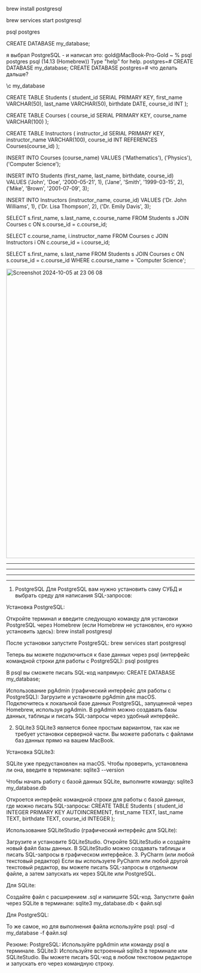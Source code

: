brew install postgresql

brew services start postgresql

psql postgres

CREATE DATABASE my_database;

я выбрал PostgreSQL  - и написал это: gold@MacBook-Pro-Gold ~ % psql postgres
psql (14.13 (Homebrew))
Type "help" for help.
postgres=# CREATE DATABASE my_database;
CREATE DATABASE
postgres=#   что делать дальше?

\c my_database

CREATE TABLE Students (
  student_id SERIAL PRIMARY KEY,
  first_name VARCHAR(50),
  last_name VARCHAR(50),
  birthdate DATE,
  course_id INT
);

CREATE TABLE Courses (
  course_id SERIAL PRIMARY KEY,
  course_name VARCHAR(100)
);

CREATE TABLE Instructors (
  instructor_id SERIAL PRIMARY KEY,
  instructor_name VARCHAR(100),
  course_id INT REFERENCES Courses(course_id)
);

INSERT INTO Courses (course_name)
VALUES 
('Mathematics'),
('Physics'),
('Computer Science');

INSERT INTO Students (first_name, last_name, birthdate, course_id)
VALUES 
('John', 'Doe', '2000-05-21', 1),
('Jane', 'Smith', '1999-03-15', 2),
('Mike', 'Brown', '2001-07-09', 3);

INSERT INTO Instructors (instructor_name, course_id)
VALUES 
('Dr. John Williams', 1),
('Dr. Lisa Thompson', 2),
('Dr. Emily Davis', 3);

SELECT s.first_name, s.last_name, c.course_name
FROM Students s
JOIN Courses c ON s.course_id = c.course_id;

SELECT c.course_name, i.instructor_name
FROM Courses c
JOIN Instructors i ON c.course_id = i.course_id;

SELECT s.first_name, s.last_name
FROM Students s
JOIN Courses c ON s.course_id = c.course_id
WHERE c.course_name = 'Computer Science';


<img width="773" alt="Screenshot 2024-10-05 at 23 06 08" src="https://github.com/user-attachments/assets/eea49f0f-79c4-4b52-b6ef-5ce2af9129c6">






------------------------------------------------------------------------------------
------------------------------------------------------------------------------------
------------------------------------------------------------------------------------
------------------------------------------------------------------------------------



1. PostgreSQL
Для PostgreSQL вам нужно установить саму СУБД и выбрать среду для написания SQL-запросов:

Установка PostgreSQL:

Откройте терминал и введите следующую команду для установки PostgreSQL через Homebrew (если Homebrew не установлен, его нужно установить здесь):
brew install postgresql

После установки запустите PostgreSQL:
brew services start postgresql

Теперь вы можете подключиться к базе данных через psql (интерфейс командной строки для работы с PostgreSQL):
psql postgres

В psql вы сможете писать SQL-код напрямую:
CREATE DATABASE my_database;

Использование pgAdmin (графический интерфейс для работы с PostgreSQL):
Загрузите и установите pgAdmin для macOS.
Подключитесь к локальной базе данных PostgreSQL, запущенной через Homebrew, используя pgAdmin.
В pgAdmin можно создавать базы данных, таблицы и писать SQL-запросы через удобный интерфейс.

2. SQLite3
SQLite3 является более простым вариантом, так как не требует установки серверной части. Вы можете работать с файлами баз данных прямо на вашем MacBook.

Установка SQLite3:

SQLite уже предустановлен на macOS. Чтобы проверить, установлена ли она, введите в терминале:
sqlite3 --version

Чтобы начать работу с базой данных SQLite, выполните команду:
sqlite3 my_database.db

Откроется интерфейс командной строки для работы с базой данных, где можно писать SQL-запросы:
CREATE TABLE Students (
    student_id INTEGER PRIMARY KEY AUTOINCREMENT,
    first_name TEXT,
    last_name TEXT,
    birthdate TEXT,
    course_id INTEGER
);

Использование SQLiteStudio (графический интерфейс для SQLite):

Загрузите и установите SQLiteStudio.
Откройте SQLiteStudio и создайте новый файл базы данных.
В SQLiteStudio можно создавать таблицы и писать SQL-запросы в графическом интерфейсе.
3. PyCharm (или любой текстовый редактор)
Если вы используете PyCharm или любой другой текстовый редактор, вы можете писать SQL-запросы в отдельном файле, а затем запускать их через SQLite или PostgreSQL.

Для SQLite:

Создайте файл с расширением .sql и напишите SQL-код.
Запустите файл через SQLite в терминале:
sqlite3 my_database.db < файл.sql

Для PostgreSQL:

То же самое, но для выполнения файла используйте psql:
psql -d my_database -f файл.sql

Резюме:
PostgreSQL: Используйте pgAdmin или команду psql в терминале.
SQLite3: Используйте встроенный sqlite3 в терминале или SQLiteStudio.
Вы можете писать SQL-код в любом текстовом редакторе и запускать его через командную строку.
